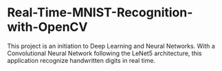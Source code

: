 # Real-Time-MNIST-Recognition-with-OpenCV
This project is an initiation to Deep Learning and Neural Networks. With a Convolutional Neural Network following the LeNet5 architecture, this application recognize handwritten digits in real time.
